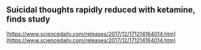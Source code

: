## Suicidal thoughts rapidly reduced with ketamine, finds study
  
  [https://www.sciencedaily.com/releases/2017/12/171214164014.htm](https://www.sciencedaily.com/releases/2017/12/171214164014.htm)